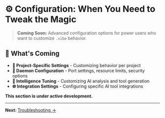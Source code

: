 # ⚙️ Configuration: When You Need to Tweak the Magic

> **Coming Soon:** Advanced configuration options for power users who want to customize `.vibe` behavior.

## 🚀 What's Coming

- **🎯 Project-Specific Settings** - Customizing behavior per project
- **🔧 Daemon Configuration** - Port settings, resource limits, security options
- **🧠 Intelligence Tuning** - Customizing AI analysis and tool generation
- **🌐 Integration Settings** - Configuring specific AI tool integrations

**This section is under active development.**

---

**Next:** [Troubleshooting →](03-troubleshooting.md)

